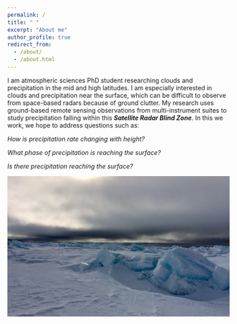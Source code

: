 ```yaml
---
permalink: /
title: " "
excerpt: "About me"
author_profile: true
redirect_from: 
  - /about/
  - /about.html
---
```


I am atmospheric sciences PhD student researching clouds and precipitation in the mid and high latitudes. I am especially interested in clouds and precipitation near the surface, which can be difficult to observe from space-based radars because of ground clutter. My research uses ground-based remote sensing observations from multi-instrument suites to study precipitation falling within this ***Satellite Radar Blind Zone***. In this we work, we hope to address questions such as:

*How is precipitation rate changing with height?* 

*What phase of precipitation is reaching the surface?*

*Is there precipitation reaching the surface?*

![Editing a markdown file for a talk](/images/fast_ice.png)
